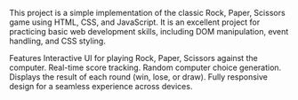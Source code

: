 This project is a simple implementation of the classic Rock, Paper, Scissors game using HTML, CSS, and JavaScript. It is an excellent project for practicing basic web development skills, including DOM manipulation, event handling, and CSS styling.

Features
Interactive UI for playing Rock, Paper, Scissors against the computer.
Real-time score tracking.
Random computer choice generation.
Displays the result of each round (win, lose, or draw).
Fully responsive design for a seamless experience across devices.